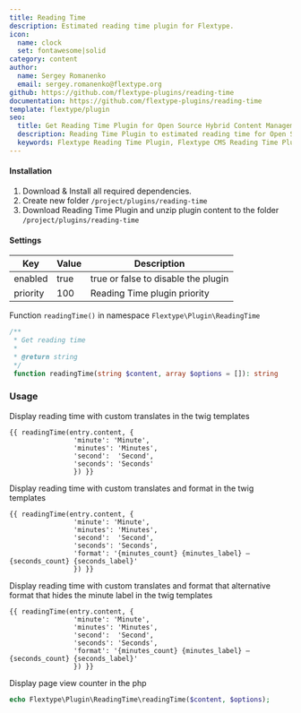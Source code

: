 ```yaml
---
title: Reading Time
description: Estimated reading time plugin for Flextype.
icon:
  name: clock
  set: fontawesome|solid
category: content
author:
  name: Sergey Romanenko
  email: sergey.romanenko@flextype.org
github: https://github.com/flextype-plugins/reading-time
documentation: https://github.com/flextype-plugins/reading-time
template: flextype/plugin
seo:
  title: Get Reading Time Plugin for Open Source Hybrid Content Management System
  description: Reading Time Plugin to estimated reading time for Open Source Hybrid Content Management System
  keywords: Flextype Reading Time Plugin, Flextype CMS Reading Time Plugin, Headless CMS Reading Time Plugin, Download Flat File CMS Reading Time Plugin, Download Flat File Content Management System Reading Time Plugin, Download PHP CMS Reading Time Plugin, Reading Time Plugin, Plugin, Reading Time, Content, Management, System, PHP, CMS
---
```


#### Installation

1. Download & Install all required dependencies.
2. Create new folder `/project/plugins/reading-time`
3. Download Reading Time Plugin and unzip plugin content to the folder `/project/plugins/reading-time`

#### Settings

| Key | Value | Description |
|---|---|---|
| enabled | true | true or false to disable the plugin |
| priority | 100 | Reading Time plugin priority |

Function `readingTime()` in namespace `Flextype\Plugin\ReadingTime`

```php
/**
 * Get reading time
 *
 * @return string
 */
 function readingTime(string $content, array $options = []): string
```

### Usage

Display reading time with custom translates in the twig templates

```twig
{{ readingTime(entry.content, {
                'minute': 'Minute',
                'minutes': 'Minutes',
                'second':  'Second',
                'seconds': 'Seconds'
                }) }}
```

Display reading time with custom translates and format in the twig templates

```twig
{{ readingTime(entry.content, {
                'minute': 'Minute',
                'minutes': 'Minutes',
                'second':  'Second',
                'seconds': 'Seconds',
                'format': '{minutes_count} {minutes_label} – {seconds_count} {seconds_label}'
                }) }}
```

Display reading time with custom translates and format that alternative format that hides the minute label in the twig templates

```twig
{{ readingTime(entry.content, {
                'minute': 'Minute',
                'minutes': 'Minutes',
                'second':  'Second',
                'seconds': 'Seconds',
                'format': '{minutes_count} {minutes_label} – {seconds_count} {seconds_label}'
                }) }}
```

Display page view counter in the php

```php
echo Flextype\Plugin\ReadingTime\readingTime($content, $options);
```
